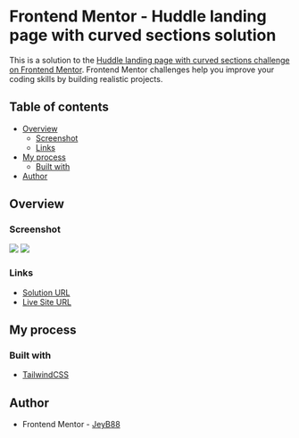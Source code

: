 # Frontend Mentor - Huddle landing page with curved sections solution

This is a solution to the [Huddle landing page with curved sections challenge on Frontend Mentor](https://www.frontendmentor.io/challenges/huddle-landing-page-with-curved-sections-5ca5ecd01e82137ec91a50f2). Frontend Mentor challenges help you improve your coding skills by building realistic projects. 

## Table of contents

- [Overview](#overview)
  - [Screenshot](#screenshot)
  - [Links](#links)
- [My process](#my-process)
  - [Built with](#built-with)
- [Author](#author)


## Overview

### Screenshot

![](./screenshot-desktop.png)
![](./screenshot-mobile.png)


### Links

- [Solution URL](https://github.com/JeyB88/frontendmentor-challenges/tree/main/06-huddle-landing-page-with-curved-sections)
- [Live Site URL](https://fm-jeyb88-huddle-landing-page.netlify.app/)

## My process

### Built with

- [TailwindCSS](https://tailwindcss.com/)

## Author

- Frontend Mentor - [JeyB88](https://www.frontendmentor.io/profile/JeyB88)


